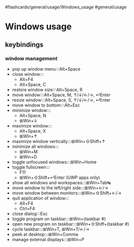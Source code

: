 #flashcards/general/usage/Windows_usage #general/usage

# Windows usage

## keybindings

### window management

- pop up window menu:::Alt+Space <!--SR:!2023-02-07,18,250!2023-02-11,22,250-->
- close window:::<ul><li>Alt+F4</li><li>Alt+Space, C</li></ul> <!--SR:!2023-04-07,62,270!2023-03-04,35,250-->
- restore window size:::Alt+Space, R <!--SR:!2023-03-12,39,250!2023-03-05,32,230-->
- move window:::Alt+Space, M, ↑/↓/←/→, ↵Enter <!--SR:!2023-03-09,37,250!2023-03-15,45,290-->
- resize window:::Alt+Space, S, ↑/↓/←/→, ↵Enter <!--SR:!2023-02-09,9,230!2023-04-08,63,270-->
- move window to bottom:::Alt+Esc <!--SR:!2023-03-06,34,230!2023-04-09,64,270-->
- minimize window:::<ul><li>Alt+Space, N</li><li>⊞Win+↓</li></ul> <!--SR:!2023-03-15,39,250!2023-02-09,20,250-->
- maximize window:::<ul><li>Alt+Space, X</li><li>⊞Win+↑</li></ul> <!--SR:!2023-03-10,34,230!2023-02-08,19,250-->
- maximize window vertically:::⊞Win+⇧Shift+↑ <!--SR:!2023-02-18,27,250!2023-03-06,37,230-->
- minimize all windows:::<ul><li>⊞Win+M</li><li>⊞Win+D</li></ul> <!--SR:!2023-03-07,37,250!2023-02-06,17,250-->
- toggle unfocused windows:::⊞Win+Home <!--SR:!2023-03-08,35,230!2023-02-11,22,250-->
- toggle fullscreen:::<ul><li>F11</li><li>⊞Win+⇧Shift+↵Enter (UWP apps only)</li></ul> <!--SR:!2023-02-16,19,230!2023-03-03,38,290-->
- show all windows and workspaces:::⊞Win+Tab↹ <!--SR:!2023-04-05,59,270!2023-04-06,61,270-->
- move window to the left/right side:::⊞Win+←/→ <!--SR:!2023-02-10,21,250!2023-03-07,37,250-->
- move window between monitors:::⊞Win+⇧Shift+←/→ <!--SR:!2023-03-01,32,250!2023-03-03,34,250-->
- quit application of window:::<ul><li>Alt+F4</li><li>Ctrl+F4</li></ul> <!--SR:!2023-02-15,10,190!2023-03-21,44,270-->
- close dialog:::Esc <!--SR:!2023-03-30,61,310!2023-02-11,22,250-->
- toggle program on taskbar:::⊞Win+(taskbar #) <!--SR:!2023-02-12,23,250!2023-03-14,40,250-->
- open new program on taskbar:::⊞Win+⇧Shift+(taskbar #) <!--SR:!2023-03-07,34,230!2023-02-08,19,250-->
- cycle taskbar:::⊞Win+T, ⊞Win+T/←/→ <!--SR:!2023-03-08,36,230!2023-02-09,20,250-->
- peek at desktop:::⊞Win+Comma <!--SR:!2023-02-08,9,230!2023-02-12,23,250-->
- manage external displays:::⊞Win+P <!--SR:!2023-02-12,23,250!2023-03-12,36,230-->
